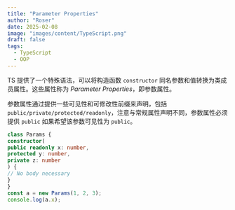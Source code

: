 ```yaml
---
title: "Parameter Properties"
author: "Roser"
date: 2025-02-08
image: "images/content/TypeScript.png"
draft: false
tags:
  - TypeScript
  - OOP
---
```

TS 提供了一个特殊语法，可以将构造函数 `constructor` 同名参数和值转换为类成员属性。这些属性称为 *Parameter Properties*，即参数属性。

参数属性通过提供一些可见性和可修改性前缀来声明，包括 `public/private/protected/readonly`，注意与常规属性声明不同，参数属性必须提供 `public` 如果希望该参数可见性为 `public`。

```typescript
class Params {
constructor(
public readonly x: number,
protected y: number,
private z: number
) {
// No body necessary
}
}
const a = new Params(1, 2, 3);
console.log(a.x);
```